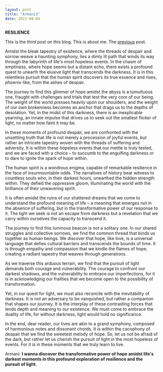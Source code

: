 ```yaml
---
layout: post
title: "Armani3"
date: 2023-08-04
---
```

**RESILIENCE**

This is the third post on this blog. This is about me. The [previous](https://armanbehnam.github.io/blog/2023/07/26/Armani2) post.

Amidst the bleak tapestry of existence, where the threads of despair and sorrow weave a haunting symphony, lies a dimly lit path that winds its way through the labyrinth of life's most hopeless events. In the chasm of emptiness, where hope seems but a distant echo, there exists a profound quest to unearth the elusive light that transcends the darkness. It is in this relentless pursuit that the human spirit discovers its true essence and rises, phoenix-like, from the ashes of despair.

The journey to find this glimmer of hope amidst the abyss is a tumultuous one, fraught with challenges and trials that test the very core of our being. The weight of the world presses heavily upon our shoulders, and the weight of our own brokenness becomes an anchor that drags us to the depths of desolation. Yet, in the midst of this darkness, there is an inexplicable yearning, an innate impulse that drives us to seek out the smallest flicker of light, no matter how faint it may be.

In these moments of profound despair, we are confronted with the unsettling truth that life is not merely a procession of joyful events, but rather an intricate tapestry woven with the threads of suffering and adversity. It is within these hopeless events that our mettle is truly tested, and we are faced with a choice – to succumb to the engulfing darkness or to dare to ignite the spark of hope within.

The human spirit is a wondrous enigma, capable of remarkable resilience in the face of insurmountable odds. The narratives of history bear witness to countless souls who, in their darkest hours, unearthed the hidden strength within. They defied the oppressive gloom, illuminating the world with the brilliance of their unwavering spirit.

It is often amidst the ruins of our shattered dreams that we come to understand the profound meaning of life – a meaning that emerges not in the absence of suffering, but in the transformative power of our response to it. The light we seek is not an escape from darkness but a revelation that we carry within ourselves the capacity to transcend it.

The journey to find this luminous beacon is not a solitary one. In our shared struggles and collective sorrows, we find the common thread that binds us together as human beings. We discover that hope, like love, is a universal language that defies cultural barriers and transcends the bounds of time. It is through empathy and compassion that we kindle the flames of hope, creating a radiant tapestry that weaves through generations.

As we traverse this arduous terrain, we find that the pursuit of light demands both courage and vulnerability. The courage to confront our darkest shadows, and the vulnerability to embrace our imperfections, for it is in acknowledging our frailties that we become open to the possibility of transformation.

Yet, in our quest for light, we must also reconcile with the inevitability of darkness. It is not an adversary to be vanquished, but rather a companion that shapes our journey. It is the interplay of these contrasting forces that lends depth and meaning to our existence. We must come to embrace the duality of life, for without darkness, light would hold no significance.

In the end, dear reader, our lives are akin to a grand symphony, composed of harmonious notes and dissonant chords. It is within the cacophony of despair that we find the sweetest melody of hope. So, let us not be afraid of the dark, but rather let us cherish the pursuit of light in the most hopeless of events. For it is in these moments that we truly learn to live.

Armani: **I wanna discover the transformative power of hope amidst life's darkest moments in this profound exploration of resilience and the pursuit of light.**
